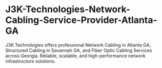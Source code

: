 # J3K-Technologies-Network-Cabling-Service-Provider-Atlanta-GA
J3K Technologies offers professional Network Cabling in Atlanta GA, Structured Cabling in Savannah GA, and Fiber Optic Cabling Services across Georgia. Reliable, scalable, and high-performance network infrastructure solutions.
